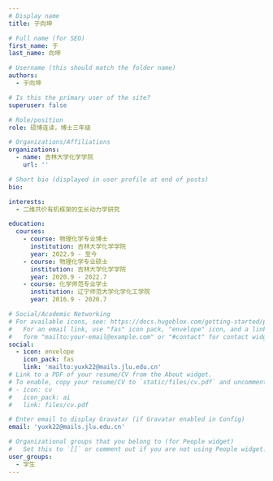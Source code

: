 ```yaml
---
# Display name
title: 于向坤

# Full name (for SEO)
first_name: 于
last_name: 向坤

# Username (this should match the folder name)
authors:
  - 于向坤

# Is this the primary user of the site?
superuser: false

# Role/position
role: 硕博连读，博士三年级

# Organizations/Affiliations
organizations:
  - name: 吉林大学化学学院
    url: ''

# Short bio (displayed in user profile at end of posts)
bio: 

interests:
  - 二维共价有机框架的生长动力学研究

education:
  courses:
    - course: 物理化学专业博士
      institution: 吉林大学化学学院
      year: 2022.9 - 至今
    - course: 物理化学专业硕士
      institution: 吉林大学化学学院
      year: 2020.9 - 2022.7
    - course: 化学师范专业学士
      institution: 辽宁师范大学化学化工学院
      year: 2016.9 - 2020.7

# Social/Academic Networking
# For available icons, see: https://docs.hugoblox.com/getting-started/page-builder/#icons
#   For an email link, use "fas" icon pack, "envelope" icon, and a link in the
#   form "mailto:your-email@example.com" or "#contact" for contact widget.
social:
  - icon: envelope
    icon_pack: fas
    link: 'mailto:yuxk22@mails.jlu.edu.cn'
# Link to a PDF of your resume/CV from the About widget.
# To enable, copy your resume/CV to `static/files/cv.pdf` and uncomment the lines below.
# - icon: cv
#   icon_pack: ai
#   link: files/cv.pdf

# Enter email to display Gravatar (if Gravatar enabled in Config)
email: 'yuxk22@mails.jlu.edu.cn'

# Organizational groups that you belong to (for People widget)
#   Set this to `[]` or comment out if you are not using People widget.
user_groups:
  - 学生
---
```



